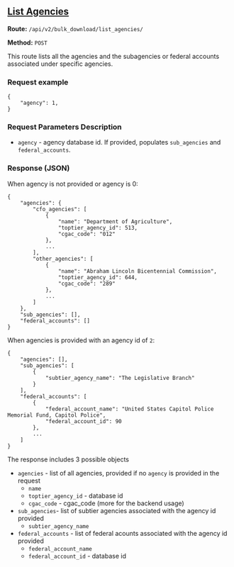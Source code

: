 ## [List Agencies](#download-status)
**Route:** `/api/v2/bulk_download/list_agencies/`

**Method:** `POST`

This route lists all the agencies and the subagencies or federal accounts associated under specific agencies.

### Request example

```
{
    "agency": 1,
}
```

### Request Parameters Description

* `agency` - agency database id. If provided, populates `sub_agencies` and `federal_accounts`.

### Response (JSON)

When agency is not provided or agency is 0:
```
{
    "agencies": {
        "cfo_agencies": [
            {
                "name": "Department of Agriculture",
                "toptier_agency_id": 513,
                "cgac_code": "012"
            },
            ...
        ],
        "other_agencies": [
            {
                "name": "Abraham Lincoln Bicentennial Commission",
                "toptier_agency_id": 644,
                "cgac_code": "289"
            },
            ...
        ]
    },
    "sub_agencies": [],
    "federal_accounts": []
}
```
When agencies is provided with an agency id of `2`:
```
{
    "agencies": [],
    "sub_agencies": [
        {
            "subtier_agency_name": "The Legislative Branch"
        }
    ],
    "federal_accounts": [
        {
            "federal_account_name": "United States Capitol Police Memorial Fund, Capitol Police",
            "federal_account_id": 90
        },
        ...
    ]
}
```

The response includes 3 possible objects
* `agencies` - list of all agencies, provided if no `agency` is provided in the request
    * `name`
    * `toptier_agency_id` - database id
    * `cgac_code` - cgac_code (more for the backend usage)
* `sub_agencies`- list of subtier agencies associated with the agency id provided
    * `subtier_agency_name`
* `federal_accounts` - list of federal acounts associated with the agency id provided
    * `federal_account_name`
    * `federal_account_id` - database id
